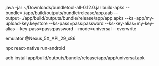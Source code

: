 java -jar ~/Downloads/bundletool-all-0.12.0.jar build-apks --bundle=./app/build/outputs/bundle/release/app.aab --output=./app/build/outputs/bundle/release/app/app.apks --ks=app/my-upload-key.keystore --ks-pass=pass:password --ks-key-alias=my-key-alias --key-pass=pass:password --mode=universal --overwrite


emulator @Nexus_5X_API_29_x86


npx react-native run-android

adb install app/build/outputs/bundle/release/app/app/universal.apk 
